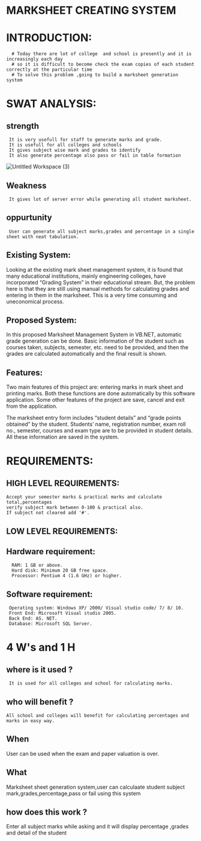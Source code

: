 # MARKSHEET CREATING SYSTEM

# INTRODUCTION:
      
      # Today there are lot of college  and school is presently and it is increasingly each day 
      # so it is difficult to become check the exam copies of each student correctly at the particular time
      # To solve this problem ,going to build a marksheet generation system
      
# SWAT ANALYSIS:

 ## strength
     It is very usefull for staff to generate marks and grade.
     It is usefull for all colleges and schools
     It gives subject wise mark and grades to identify
     It also generate percentage also pass or fail in table formation

![Untitled Workspace (3)](https://user-images.githubusercontent.com/98890597/153694292-6fbb1068-a65a-4dc8-a559-6b8478eda6b8.png)

 ## Weakness 
     It gives lot of server error while generating all student marksheet.
 ## oppurtunity
     User can generate all subject marks,grades and percentage in a single sheet with neat tabulation.
  ## Existing System:

Looking at the existing mark sheet management system, it is found that many educational institutions, mainly engineering colleges, have incorporated “Grading System” in their educational stream. But, the problem here is that they are still using manual methods for calculating grades and entering in them in the marksheet. This is a very time consuming and uneconomical process.

## Proposed System:

In this proposed Marksheet Management System in VB.NET, automatic grade generation can be done. Basic information of the student such as courses taken, subjects, semester, etc. need to be provided, and then the grades are calculated automatically and the final result is shown.
      
## Features:

Two main features of this project are: entering marks in mark sheet and printing marks. Both these functions are done automatically by this software application. Some other features of the project are save, cancel and exit from the application.

The marksheet entry form includes “student details” and “grade points obtained” by the student. Students’ name, registration number, exam roll no., semester, courses and exam type are to be provided in student details. All these information are saved in the system.

# REQUIREMENTS:

## HIGH LEVEL REQUIREMENTS:
    Accept your semester marks & practical marks and calculate total,percentages
    verify subject mark between 0-100 & practical also.
    If subject not cleared add '#'.
    
## LOW LEVEL REQUIREMENTS:
    
## Hardware requirement:
      RAM: 1 GB or above.
      Hard disk: Minimum 20 GB free space.
      Processor: Pentium 4 (1.6 GHz) or higher.
## Software requirement:
     Operating system: Windows XP/ 2000/ Visual studio code/ 7/ 8/ 10.
     Front End: Microsoft Visual studio 2005.
     Back End: AS. NET.
     Database: Microsoft SQL Server.
         
# 4 W's and 1 H     

## where is it used ?
     It is used for all colleges and school for calculating marks.
## who will benefit ?
    All school and colleges will benefit for calculating percentages and marks in easy way.
## When
   User can be used when the exam and paper valuation is over.
## What
   Marksheet sheet generation system,user can calculaate student subject mark,grades,percentage,pass or fail using this system
## how does this work ?
   Enter all subject marks while asking and it will display percentage ,grades and detail of the student
    


      
      

